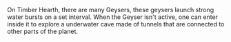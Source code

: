 On Timber Hearth, there are many Geysers, these geysers launch strong water bursts on a set interval.
When the Geyser isn't active, one can enter inside it to explore a underwater cave made of tunnels that are connected to other parts of the planet.